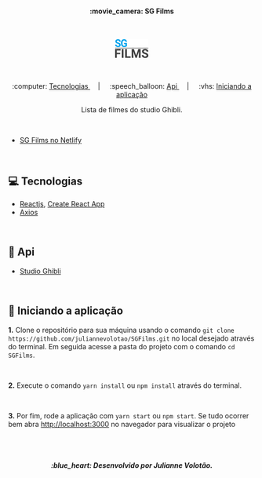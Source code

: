 <h4 align="center"> :movie_camera: SG Films  </h4>

<br> 

<p align="center">
  <img src="./.github/logoSGFilmsDark.png"  alt="Logo SGFilms" />
</p> 

<br> 

<p align="center"> 
  :computer: <a href="#computer-tecnologias"> Tecnologias </a> &nbsp; &nbsp; | &nbsp; &nbsp; 
  :speech_balloon: <a href="#speech_balloon-api"> Api </a> &nbsp; &nbsp; | &nbsp; &nbsp; 
  :vhs: <a href="#vhs-iniciando-a-aplicação"> Iniciando a aplicação </a> 
</p>

<p align="center"> Lista de filmes do studio Ghibli. </p>

<br>

- [SG Films no Netlify](https://sgfilms.netlify.app/) 

<br>

## :computer: Tecnologias
- [Reactjs](https://pt-br.reactjs.org/), [Create React App](https://github.com/facebook/create-react-app)
- [Axios](https://github.com/axios/axios)

<br>

## :speech_balloon: Api
- [Studio Ghibli](https://ghibliapi.herokuapp.com/#)

<br>

## :vhs: Iniciando a aplicação 

**1.** Clone o repositório para sua máquina usando o comando `git clone https://github.com/juliannevolotao/SGFilms.git` no local desejado através do terminal. Em seguida acesse a pasta do projeto com o comando `cd SGFilms`.

<br>

**2.** Execute o comando `yarn install` ou `npm install` através do terminal.

<br>

**3.** Por fim, rode a aplicação com `yarn start` ou `npm start`. Se tudo ocorrer bem abra [http://localhost:3000](http://localhost:3000) no navegador para visualizar o projeto

<br>
<br>

<h5 align="center">
  :blue_heart: Desenvolvido por Julianne Volotão.
</h5>

<br>
<br>
